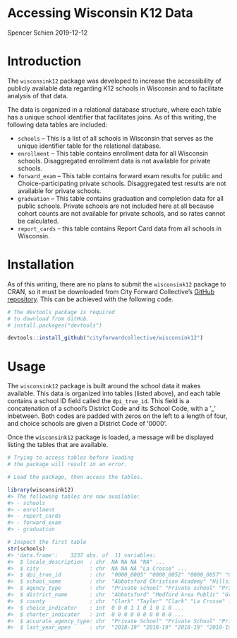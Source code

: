 Accessing Wisconsin K12 Data
================
Spencer Schien
2019-12-12

# Introduction

The `wisconsink12` package was developed to increase the accessibility
of publicly available data regarding K12 schools in Wisconsin and to
facilitate analysis of that data.

The data is organized in a relational database structure, where each
table has a unique school identifier that facilitates joins. As of this
writing, the following data tables are included:

  - `schools` – This is a list of all schools in Wisconsin that serves
    as the unique identifier table for the relational database.
  - `enrollment` – This table contains enrollment data for all Wisconsin
    schools. Disaggregated enrollment data is not available for private
    schools.
  - `forward_exam` – This table contains forward exam results for public
    and Choice-participating private schools. Disaggregated test results
    are not available for private schools.
  - `graduation` – This table contains graduation and completion data
    for all public schools. Private schools are not included here at all
    because cohort counts are not available for private schools, and so
    rates cannot be calculated.
  - `report_cards` – this table contains Report Card data from all
    schools in Wisconsin.

# Installation

As of this writing, there are no plans to submit the `wisconsink12`
package to CRAN, so it must be downloaded from City Forward Collective’s
[GitHub repository](%22https://github.com/cityforwardcollective%22).
This can be achieved with the following code.

``` r
# The devtools package is required
# to download from GitHub.
# install.packages("devtools")

devtools::install_github("cityforwardcollective/wisconsink12")
```

# Usage

The `wisconsink12` package is built around the school data it makes
available. This data is organized into tables (listed above), and each
table contains a school ID field called the `dpi_true_id`. This field is
a concatenation of a school’s District Code and its School Code, with a
’\_’ inbetween. Both codes are padded with zeros on the left to a
length of four, and choice schools are given a District Code of ‘0000’.

Once the `wisconsink12` package is loaded, a message will be displayed
listing the tables that are available.

``` r
# Trying to access tables before loading
# the package will result in an error.

# Load the package, then access the tables.

library(wisconsink12)
#> The following tables are now available:
#> - schools
#> - enrollment
#> - report_cards
#> - forward_exam
#> - graduation

# Inspect the first table
str(schools)
#> 'data.frame':    3237 obs. of  11 variables:
#>  $ locale_description  : chr  NA NA NA "NA" ...
#>  $ city                : chr  NA NA NA "La Crosse" ...
#>  $ dpi_true_id         : chr  "0000_0005" "0000_0052" "0000_0057" "0000_0070" ...
#>  $ school_name         : chr  "Abbotsford Christian Academy" "Hillside Amish School" "Amish Parochial Schools" "Aquinas Middle" ...
#>  $ agency_type         : chr  "Private school" "Private school" "Private school" "Private school" ...
#>  $ district_name       : chr  "Abbotsford" "Medford Area Public" "Granton Area" "La Crosse" ...
#>  $ county              : chr  "Clark" "Taylor" "Clark" "La Crosse" ...
#>  $ choice_indicator    : int  0 0 0 1 1 0 1 0 1 0 ...
#>  $ charter_indicator   : int  0 0 0 0 0 0 0 0 0 0 ...
#>  $ accurate_agency_type: chr  "Private School" "Private School" "Private School" "Private School" ...
#>  $ last_year_open      : chr  "2018-19" "2018-19" "2018-19" "2018-19" ...
```
